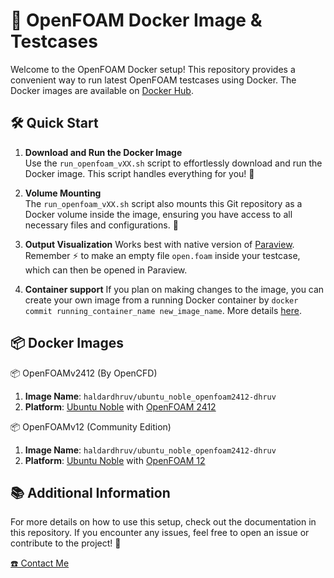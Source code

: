 # 🚀 OpenFOAM Docker Image & Testcases

Welcome to the OpenFOAM Docker setup! This repository provides a convenient way to run latest OpenFOAM testcases using Docker. The Docker images are available on [Docker Hub](https://hub.docker.com/u/haldardhruv).

## 🛠️ Quick Start

1. **Download and Run the Docker Image**  
   Use the `run_openfoam_vXX.sh` script to effortlessly download and run the Docker image. This script handles everything for you! 🎉

2. **Volume Mounting**  
   The `run_openfoam_vXX.sh` script also mounts this Git repository as a Docker volume inside the image, ensuring you have access to all necessary files and configurations. 📂

3. **Output Visualization**
   Works best with native version of [Paraview](https://www.paraview.org/download/). Remember ⚡ to make an empty file `open.foam` inside your testcase, which can then be opened in Paraview.

4. **Container support**
   If you plan on making changes to the image, you can create your own image from a running Docker container by `docker commit running_container_name new_image_name`. More details [here](https://docs.docker.com/reference/cli/docker/container/commit/).

## 📦 Docker Images

📦 OpenFOAMv2412 (By OpenCFD)
1. **Image Name**: `haldardhruv/ubuntu_noble_openfoam2412-dhruv`
2. **Platform**: [Ubuntu Noble](https://releases.ubuntu.com/noble/) with [OpenFOAM 2412](https://www.openfoam.com/news/main-news/openfoam-v2412)

📦 OpenFOAMv12 (Community Edition)
1. **Image Name**: `haldardhruv/ubuntu_noble_openfoam2412-dhruv`
2. **Platform**: [Ubuntu Noble](https://releases.ubuntu.com/noble/) with [OpenFOAM 12](https://openfoam.org/version/12/)

## 📚 Additional Information

For more details on how to use this setup, check out the documentation in this repository. If you encounter any issues, feel free to open an issue or contribute to the project! 🤝

[☎️ Contact Me](https://dhruvhaldar.vercel.app/about)